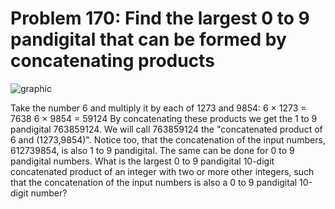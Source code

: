 # Problem 170: Find the largest 0 to 9 pandigital that can be formed by concatenating products

![graphic](img170.gif)

Take the number 6 and multiply it by each of 1273 and 9854: 6 × 1273 =
7638 6 × 9854 = 59124 By concatenating these products we get the 1 to 9
pandigital 763859124. We will call 763859124 the "concatenated product
of 6 and (1273,9854)". Notice too, that the concatenation of the input
numbers, 612739854, is also 1 to 9 pandigital. The same can be done for
0 to 9 pandigital numbers. What is the largest 0 to 9 pandigital
10-digit concatenated product of an integer with two or more other
integers, such that the concatenation of the input numbers is also a 0
to 9 pandigital 10-digit number?
